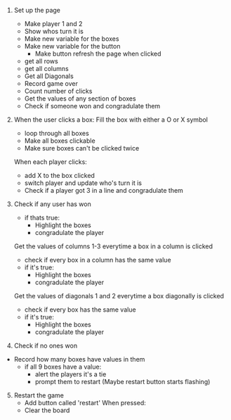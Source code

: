1. Set up the page
    - Make player 1 and 2
    - Show whos turn it is
    - Make new variable for the boxes
    - Make new variable for the button
        - Make button refresh the page when clicked
    - get all rows
    - get all columns
    - Get all Diagonals
    - Record game over
    - Count number of clicks
    - Get the values of any section of boxes
    - Check if someone won and congradulate them


2. When the user clicks a box: Fill the box with either a O or X symbol
    - loop through all boxes
    - Make all boxes clickable
    - Make sure boxes can't be clicked twice
        

    When each player clicks:
    - add X to the box clicked
    - switch player and update who's turn it is
    - Check if a player got 3 in a line and congradulate them

3. Check if any user has won
    - if thats true:
        -  Highlight the boxes
        - congradulate the player


    Get the values of columns 1-3 everytime a box in a column is clicked

    - check if every box in a column has the same value
    - if it's true: 
        - Highlight the boxes
        - congradulate the player

    Get the values of diagonals 1 and 2 everytime a box diagonally is clicked
    - check if every box has the same value
    - if it's true:
        - Highlight the boxes
        - congradulate the player

            
4. Check if no ones won
- Record how many boxes have values in them
    - if all 9 boxes have a value:
        - alert the players it's a tie
        - prompt them to restart (Maybe restart button starts flashing)



5. Restart the game 
    - Add button called 'restart' When pressed:
    - Clear the board 
